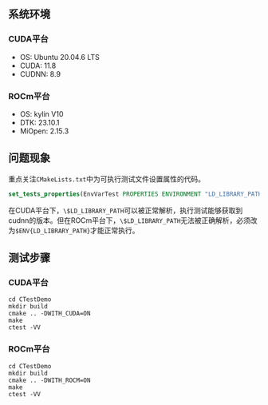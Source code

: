 ## 系统环境

### CUDA平台

- OS: Ubuntu 20.04.6 LTS
- CUDA: 11.8
- CUDNN: 8.9

### ROCm平台

- OS: kylin V10
- DTK: 23.10.1
- MiOpen: 2.15.3

## 问题现象

重点关注`CMakeLists.txt`中为可执行测试文件设置属性的代码。

```cmake
set_tests_properties(EnvVarTest PROPERTIES ENVIRONMENT "LD_LIBRARY_PATH=/work/Paddle/build/python/paddle/libs:\$LD_LIBRARY_PATH")
```

在CUDA平台下，`\$LD_LIBRARY_PATH`可以被正常解析，执行测试能够获取到cudnn的版本。但在ROCm平台下，`\$LD_LIBRARY_PATH`无法被正确解析，必须改为`$ENV{LD_LIBRARY_PATH}`才能正常执行。

## 测试步骤

### CUDA平台

```shell
cd CTestDemo
mkdir build
cmake .. -DWITH_CUDA=ON
make
ctest -VV
```

### ROCm平台

```shell
cd CTestDemo
mkdir build
cmake .. -DWITH_ROCM=ON
make
ctest -VV
```
